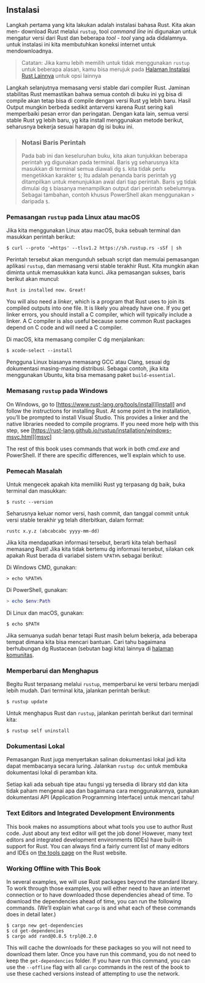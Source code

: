 ## Instalasi

Langkah pertama yang kita lakukan adalah instalasi bahasa Rust. Kita akan men-
download Rust melalui `rustup`, tool _command line_ ini digunakan untuk mengatur 
versi dari Rust dan beberapa _tool - tool_ yang ada didalamnya. untuk instalasi ini 
kita membutuhkan koneksi internet untuk mendownloadnya.

> Catatan: Jika kamu lebih memilih untuk tidak menggunakan `rustup` untuk beberapa
> alasan, kamu bisa merujuk pada [Halaman Instalasi Rust Lainnya][otherinstall]
> untuk opsi lainnya

Langkah selanjutnya memasang versi stable dari compiler Rust. Jaminan
stabilitas Rust memastikan bahwa semua contoh di buku ini yg bisa di compile
akan tetap bisa di compile dengan versi Rust yg lebih baru. Hasil Output
mungkin berbeda sedikit antarversi karena Rust sering kali memperbaiki pesan
error dan peringatan. Dengan kata lain, semua versi stable Rust yg lebih baru,
yg kita install menggunakan metode berikut, seharusnya bekerja sesuai harapan
dg isi buku ini.

> ### Notasi Baris Perintah
>
> Pada bab ini dan keseluruhan buku, kita akan tunjukkan beberapa perintah yg
> digunakan pada terminal. Baris yg seharusnya kita masukkan di terminal semua
> diawali dg `$`. kita tidak perlu mengetikkan karakter `$`; Itu adalah penanda
> baris perintah yg ditampilkan untuk menunjukkan awal dari tiap perintah.
> Baris yg tidak dimulai dg `$` biasanya menampilkan output dari perintah
> sebelumnya. Sebagai tambahan, contoh khusus PowerShell akan menggunakan `>`
> daripada `$`.

### Pemasangan `rustup` pada Linux atau macOS

Jika kita menggunakan Linux atau macOS, buka sebuah terminal dan masukkan
perintah berikut:

```console
$ curl --proto '=https' --tlsv1.2 https://sh.rustup.rs -sSf | sh
```

Perintah tersebut akan mengunduh sebuah script dan memulai pemasangan aplikasi
`rustup`, dan memasang versi stable terakhir Rust. Kita mungkin akan diminta
untuk memasukkan kata kunci. Jika pemasangan sukses, baris berikut akan muncul:

```text
Rust is installed now. Great!
```

You will also need a _linker_, which is a program that Rust uses to join its
compiled outputs into one file. It is likely you already have one. If you get
linker errors, you should install a C compiler, which will typically include a
linker. A C compiler is also useful because some common Rust packages depend on
C code and will need a C compiler.

Di macOS, kita memasang compiler C dg menjalankan:

```console
$ xcode-select --install
```

Pengguna Linux biasanya memasang GCC atau Clang, sesuai dg dokumentasi
masing-masing distribusi. Sebagai contoh, jika kita menggunakan Ubuntu, kita
bisa memasang paket `build-essential`.

### Memasang `rustup` pada Windows

On Windows, go to [https://www.rust-lang.org/tools/install][install] and follow
the instructions for installing Rust. At some point in the installation, you’ll
be prompted to install Visual Studio. This provides a linker and the native
libraries needed to compile programs. If you need more help with this step, see
[https://rust-lang.github.io/rustup/installation/windows-msvc.html][msvc]

The rest of this book uses commands that work in both _cmd.exe_ and PowerShell.
If there are specific differences, we’ll explain which to use.

### Pemecah Masalah

Untuk mengecek apakah kita memiliki Rust yg terpasang dg baik, buka terminal
dan masukkan:

```console
$ rustc --version
```

Seharusnya keluar nomor versi, hash commit, dan tanggal commit untuk versi
stable terakhir yg telah diterbitkan, dalam format:

```text
rustc x.y.z (abcabcabc yyyy-mm-dd)
```

Jika kita mendapatkan informasi tersebut, berarti kita telah berhasil memasang
Rust! Jika kita tidak bertemu dg informasi tersebut, silakan cek apakah Rust
berada di variabel sistem `%PATH%` sebagai berikut:

Di Windows CMD, gunakan:

```console
> echo %PATH%
```

Di PowerShell, gunakan:

```powershell
> echo $env:Path
```

Di Linux dan macOS, gunakan:

```console
$ echo $PATH
```

Jika semuanya sudah benar tetapi Rust masih belum bekerja, ada beberapa tempat
dimana kita bisa mencari bantuan. Cari tahu bagaimana berhubungan dg Rustacean
(sebutan bagi kita) lainnya di [halaman komunitas][community].

### Memperbarui dan Menghapus

Begitu Rust terpasang melalui `rustup`, memperbarui ke versi terbaru menjadi
lebih mudah. Dari terminal kita, jalankan perintah berikut:

```console
$ rustup update
```

Untuk menghapus Rust dan `rustup`, jalankan perintah berikut dari terminal
kita:

```console
$ rustup self uninstall
```

### Dokumentasi Lokal

Pemasangan Rust juga menyertakan salinan dokumentasi lokal jadi kita dapat
membacanya secara luring. Jalankan `rustup doc` untuk membuka dokumentasi lokal
di peramban kita.

Setiap kali ada sebuah tipe atau fungsi yg tersedia di library std dan kita
tidak paham mengenai apa dan bagaimana cara menggunakannya, gunakan dokumentasi
API (Application Programming Interface) untuk mencari tahu!

### Text Editors and Integrated Development Environments

This book makes no assumptions about what tools you use to author Rust code.
Just about any text editor will get the job done! However, many text editors and
integrated development environments (IDEs) have built-in support for Rust. You
can always find a fairly current list of many editors and IDEs on [the tools
page][tools] on the Rust website.

### Working Offline with This Book

In several examples, we will use Rust packages beyond the standard library. To
work through those examples, you will either need to have an internet connection
or to have downloaded those dependencies ahead of time. To download the
dependencies ahead of time, you can run the following commands. (We’ll explain
what `cargo` is and what each of these commands does in detail later.)

```console
$ cargo new get-dependencies
$ cd get-dependencies
$ cargo add rand@0.8.5 trpl@0.2.0
```

This will cache the downloads for these packages so you will not need to
download them later. Once you have run this command, you do not need to keep the
`get-dependencies` folder. If you have run this command, you can use the
`--offline` flag with all `cargo` commands in the rest of the book to use these
cached versions instead of attempting to use the network. 

[otherinstall]: https://forge.rust-lang.org/infra/other-installation-methods.html
[install]: https://www.rust-lang.org/tools/install
[msvc]: https://rust-lang.github.io/rustup/installation/windows-msvc.html
[community]: https://www.rust-lang.org/community
[tools]: https://www.rust-lang.org/tools
